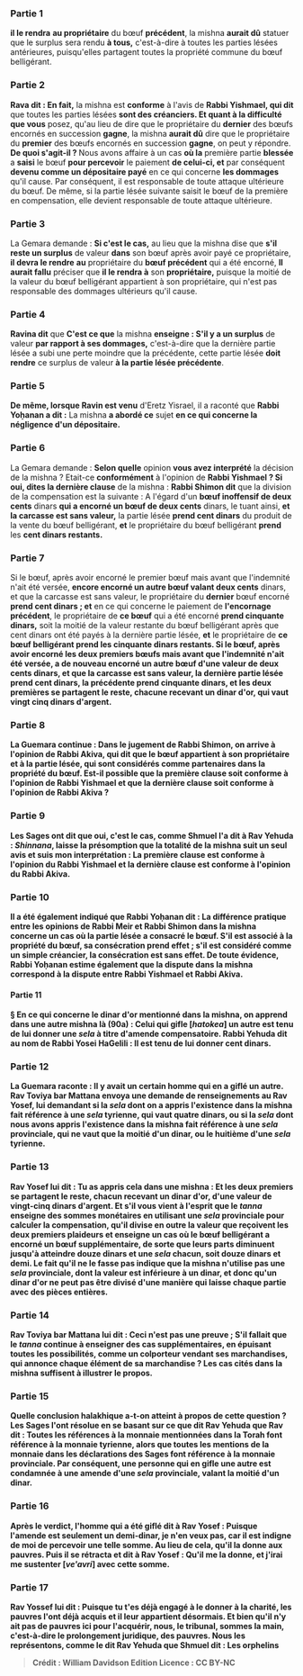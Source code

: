 
### Partie 1
<b>il le rendra</b> <b>au propriétaire</b> du bœuf <b>précédent</b>, la mishna <b>aurait dû</b> statuer que le surplus sera rendu <b>à tous,</b> c'est-à-dire à toutes les parties lésées antérieures, puisqu'elles partagent toutes la propriété commune du bœuf belligérant.

### Partie 2
<b>Rava dit : En fait,</b> la mishna est <b>conforme</b> à l'avis de <b>Rabbi Yishmael, qui dit</b> que toutes les parties lésées <b>sont des créanciers. Et quant à la difficulté que vous</b> posez, qu'au lieu de dire que le propriétaire du <b>dernier</b> des bœufs encornés en succession <b>gagne</b>, la mishna <b>aurait dû</b> dire que le propriétaire du <b>premier</b> des bœufs encornés en succession <b>gagne</b>, on peut y répondre. <b>De quoi s'agit-il ? </b> Nous avons affaire à un cas <b>où la</b> première partie <b>blessée</b> a <b>saisi</b> le bœuf <b>pour percevoir</b> le paiement <b>de celui-ci, et</b> par conséquent <b>devenu comme un dépositaire payé</b> en ce qui concerne <b>les dommages</b> qu'il cause. Par conséquent, il est responsable de toute attaque ultérieure du bœuf. De même, si la partie lésée suivante saisit le bœuf de la première en compensation, elle devient responsable de toute attaque ultérieure.

### Partie 3
La Gemara demande : <b>Si c'est le cas,</b> au lieu que la mishna dise que <b>s'il reste un surplus</b> de valeur <b>dans</b> son bœuf après avoir payé ce propriétaire, <b>il devra le rendre</b> <b>au</b> propriétaire du <b>bœuf précédent</b> qui a été encorné, <b>Il aurait fallu</b> préciser que <b>il le rendra à</b> son <b>propriétaire,</b> puisque la moitié de la valeur du bœuf belligérant appartient à son propriétaire, qui n'est pas responsable des dommages ultérieurs qu'il cause.

### Partie 4
<b>Ravina dit</b> que <b>C'est ce que</b> la mishna <b>enseigne : S'il y a un surplus</b> de valeur <b>par rapport à ses dommages,</b> c'est-à-dire que la dernière partie lésée a subi une perte moindre que la précédente, cette partie lésée <b>doit rendre</b> ce surplus de valeur <b>à la partie lésée précédente</b>.

### Partie 5
<b>De même, lorsque Ravin est venu</b> d'Eretz Yisrael, il a raconté que <b>Rabbi Yoḥanan a dit :</b> La mishna <b>a abordé ce</b> sujet <b>en ce qui concerne la négligence d'un dépositaire.</b>

### Partie 6
La Gemara demande : <b>Selon quelle</b> opinion <b>vous avez interprété</b> la décision de la mishna ? Etait-ce <b>conformément</b> à l'opinion de <b>Rabbi Yishmael ? Si oui, dites la dernière clause</b> de la mishna : <b>Rabbi Shimon dit</b> que la division de la compensation est la suivante : A l'égard d'un <b>bœuf inoffensif de deux cents</b> dinars <b>qui a encorné un bœuf de deux cents</b> dinars, le tuant ainsi, <b>et la carcasse est sans valeur,</b> la partie lésée <b>prend cent dinars</b> du produit de la vente du bœuf belligérant, <b>et</b> le propriétaire du bœuf belligérant <b>prend</b> les <b>cent dinars restants.</b>

### Partie 7
Si le bœuf, après avoir encorné le premier bœuf mais avant que l'indemnité n'ait été versée, <b>encore encorné un autre bœuf valant deux cents</b> dinars, et que la carcasse est sans valeur, le propriétaire du <b>dernier</b> bœuf encorné <b>prend cent dinars ; et</b> en ce qui concerne le paiement de <b>l'encornage précédent</b>, le propriétaire de <b>ce bœuf</b> qui a été encorné <b>prend cinquante dinars,</b> soit la moitié de la valeur restante du bœuf belligérant après que cent dinars ont été payés à la dernière partie lésée, <b>et</b> le propriétaire de <b>ce bœuf belligérant <b>prend</b> les <b>cinquante dinars restants. </b> Si le bœuf, après avoir encorné les deux premiers bœufs mais avant que l'indemnité n'ait été versée, a de nouveau <b>encorné un autre bœuf d'une valeur de deux cents</b> dinars, et que la carcasse est sans valeur, <b>la dernière</b> partie lésée <b>prend cent dinars, la précédente</b> prend <b>cinquante dinars, et les deux premières</b> se partagent le reste, chacune recevant <b>un dinar d'or,</b> qui vaut vingt cinq dinars d'argent.

### Partie 8
La Guemara continue : Dans le jugement de Rabbi Shimon, <b>on arrive à</b> l'opinion de <b>Rabbi Akiva, qui dit</b> que <b>le bœuf appartient</b> à son propriétaire et à la partie lésée, qui sont considérés comme <b>partenaires</b> dans la propriété du bœuf. Est-il possible que <b>la première clause</b> soit conforme à l'opinion de <b>Rabbi Yishmael et que la dernière clause</b> soit conforme à l'opinion de <b>Rabbi Akiva ?</b>

### Partie 9
Les Sages ont <b>dit</b> que <b>oui,</b> c'est le cas, <b>comme Shmuel l'a dit à Rav Yehuda : <i>Shinnana</i>, laisse</b> la présomption que <b>la</b> totalité de la <b>mishna</b> suit un seul avis <b>et suis mon</b> interprétation : <b>La première clause</b> est conforme à l'opinion du <b>Rabbi Yishmael et la dernière clause</b> est conforme à l'opinion du <b>Rabbi Akiva.</b>

### Partie 10
<b>Il a été également indiqué</b> que <b>Rabbi Yoḥanan dit :</b> La différence pratique <b>entre</b> les opinions de Rabbi Meir et Rabbi Shimon dans la mishna concerne un cas où <b>la partie lésée</b> a <b>consacré</b> le bœuf. S'il est associé à la propriété du bœuf, sa consécration prend effet ; s'il est considéré comme un simple créancier, la consécration est sans effet. De toute évidence, Rabbi Yoḥanan estime également que la dispute dans la mishna correspond à la dispute entre Rabbi Yishmael et Rabbi Akiva.

#### Partie 11
§ En ce qui concerne le dinar d'or mentionné dans la mishna, <b>on apprend</b> dans une autre mishna <b>là</b> (90a) : <b>Celui qui gifle [<i>hatokea</i>] un autre</b> est tenu de lui <b>donner une <i>sela</i></b> à titre d'amende compensatoire. <b>Rabbi Yehuda dit au nom de Rabbi Yosei HaGelili :</b> Il est tenu de lui donner <b>cent dinars.</b>

### Partie 12
La Guemara raconte : Il y avait <b>un certain homme qui en a giflé un autre. Rav Toviya bar Mattana envoya</b> une demande de renseignements <b>au Rav Yosef,</b> lui demandant si la <i>sela</i> <b>dont on a appris</b> l'existence dans la mishna fait référence à <b>une <i>sela</i> tyrienne,</b> qui vaut quatre dinars, <b>ou</b> si la <i>sela</i> <b>dont nous avons appris</b> l'existence dans la mishna fait référence à <b>une <i>sela</i> provinciale,</b> qui ne vaut que la moitié d'un dinar, ou le huitième d'une <i>sela</i> tyrienne.

### Partie 13
Rav Yosef lui <b>dit : Tu as appris cela</b> dans une mishna : <b>Et les deux premiers</b> se partagent le reste, chacun recevant <b>un dinar d'or,</b> d'une valeur de vingt-cinq dinars d'argent. <b>Et s'il vous vient à l'esprit</b> que <b>le <i>tanna</i> enseigne</b> des sommes monétaires en utilisant <b>une <i>sela</i></b> provinciale pour calculer la compensation, <b>qu'il</b> divise en outre <b>la valeur que reçoivent les deux premiers plaideurs <b>et enseigne</b> un cas où le bœuf belligérant a encorné un bœuf supplémentaire, de sorte que leurs parts diminuent <b>jusqu'à</b> atteindre <b>douze dinars et une <i>sela</i></b> chacun, soit douze dinars et demi. Le fait qu'il ne le fasse pas indique que la mishna n'utilise pas une <i>sela</i> provinciale, dont la valeur est inférieure à un dinar, et donc qu'un dinar d'or ne peut pas être divisé d'une manière qui laisse chaque partie avec des pièces entières.

### Partie 14
Rav Toviya bar Mattana <b>lui dit : </b> Ceci n'est pas une preuve ; <b>S'il fallait que le <i>tanna</i> continue à enseigner</b> des cas supplémentaires, en épuisant toutes les possibilités, <b>comme un colporteur</b> vendant ses marchandises, qui annonce chaque élément de sa marchandise ? Les cas cités dans la mishna suffisent à illustrer le propos.

### Partie 15
<b>Quelle</b> conclusion halakhique <b>a-t-on</b> atteint <b>à propos</b> de cette question ? Les Sages l'ont <b>résolue en se basant</b> sur ce <b>que dit Rav Yehuda</b> que <b>Rav dit : Toutes</b> les références à la <b>monnaie mentionnées dans la Torah</b> font référence à la <b>monnaie tyrienne, alors que</b> toutes les mentions <b>de</b> la monnaie dans les <b>déclarations des Sages</b> font référence à la <b>monnaie provinciale.</b> Par conséquent, une personne qui en gifle une autre est condamnée à une amende d'une <i>sela</i> provinciale, valant la moitié d'un dinar.

### Partie 16
Après le verdict, <b>l'homme</b> qui a été giflé <b>dit à</b> Rav Yosef : <b>Puisque</b> l'amende <b>est</b> seulement <b>un demi-dinar, je n'en veux pas,</b> car il est indigne de moi de percevoir une telle somme. Au lieu de cela, <b>qu'il la donne aux pauvres</b>. Puis</b> il se rétracta et <b>dit à</b> Rav Yosef : <b>Qu'il me la donne, et j'irai me sustenter [<i>ve'avri</i>] avec cette somme.</b>

### Partie 17
<b>Rav Yossef lui dit :</b> Puisque tu t'es déjà engagé à le donner à la charité, <b>les pauvres l'ont déjà acquis</b> et il leur appartient désormais. <b>Et bien qu'il n'y ait pas de pauvres</b> <b>ici</b> pour l'acquérir, <b>nous,</b> le tribunal, <b>sommes la main,</b> c'est-à-dire le prolongement juridique, <b>des pauvres.</b> Nous les représentons, <b>comme le dit Rav Yehuda</b> que <b>Shmuel dit : Les orphelins</b>

>Crédit : William Davidson Edition
>Licence : CC BY-NC
